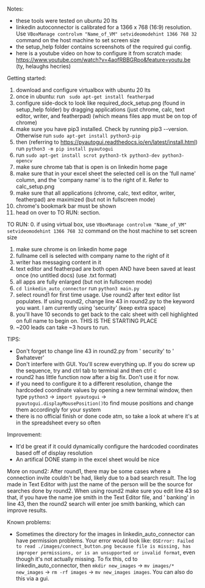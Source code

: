 Notes:
- these tools were tested on ubuntu 20 lts
- linkedin autoconnector is calibrated for a 1366 x 768 (16:9) resolution. Use ```VBoxManage controlvm "Name_of_VM" setvideomodehint 1366 768 32``` command on the host machine to set screen size
- the setup_help folder contains screenshots of the required gui config.
- here is a youtube video on how to configure it from scratch made: https://www.youtube.com/watch?v=4aofRBBGRpo&feature=youtu.be (ty, helaughs hecries)

Getting started:
1. download and configure virtualbox with ubuntu 20 lts
2. once in ubuntu: run ``` sudo apt-get install featherpad```
3. configure side-dock to look like required_dock_setup.png (found in setup_help folder) by dragging applications (just chrome, calc, text editor, writer, and featherpad) (which means files app must be on top of chrome)
4. make sure you have pip3 installed. Check by running pip3 --version. Otherwise run ```sudo apt-get install python3-pip```
5. then (referring to https://pyautogui.readthedocs.io/en/latest/install.html) run ```python3 -m pip install pyautogui```
6. run ```sudo apt-get install scrot python3-tk python3-dev python3-opencv```
7. make sure chrome tab that is open is on linkedin home page
8. make sure that in your excel sheet the selected cell is on the 'full name' column, and the 'company name' is to the right of it. Refer to calc_setup.png
9. make sure that all applications (chrome, calc, text editor, writer, featherpad) are maximized (but not in fullscreen mode)
10. chrome's bookmark bar must be shown
11. head on over to TO RUN: section.

TO RUN:
0. if using virtual box, use ```VBoxManage controlvm "Name_of_VM" setvideomodehint 1366 768 32``` command on the host machine to set screen size
1. make sure chrome is on linkedin home page
2. fullname cell is selected with company name to the right of it
3. writer has messaging content in it
4. text editor and featherpad are both open AND have been saved at least once (no untitled docs) (use .txt format)
5. all apps are fully enlarged (but not in fullscreen mode)
6. ```cd linkedin_auto_connector``` run ```python3 main.py```
7. select round1 for first time usage. Use round2 after text editor list populates. If using round2, change line 43 in round2.py to the keyword you want. I am currently using 'security' (keep extra space)
8. you'll have 10 seconds to get back to the calc sheet with cell highlighted on full name to begin on. THIS IS THE STARTING PLACE
9. ~200 leads can take ~3 hours to run. 

TIPS:
- Don't forget to change line 43 in round2.py from ' security' to ' $whatever'
- Don't interfere with GUI. You'll screw everything up. If you do screw up the sequence, try and ctrl tab to terminal and then ctrl c
- round2 has little function now after a big fix. Don't use it for now. 
- if you need to configure it to a different resolution, change the hardcoded coordinate values by opening a new terminal window, then type ```python3``` -> ```import pyautogui``` -> ```pyautogui.displayMousePosition()```to find mouse positions and change them accordingly for your system
- there is no official finish or done code atm, so take a look at where it's at in the spreadsheet every so often

Improvement:
- It'd be great if it could dynamically configure the hardcoded coordinates based off of display resolution
- An artifical DONE stamp in the excel sheet would be nice

More on round2:
After round1, there may be some cases where a connection invite couldn't be had, likely due to a bad search result. The log made in Text Editor with just the name of the person will be the source for searches done by round2. When using round2 make sure you edit line 43 so that, if you have the name joe smith in the Text Editor file, and ' banking' in line 43, then the round2 search will enter joe smith banking, which can improve results.

Known problems:
- Sometimes the directory for the images in linkedin_auto_connector can have permission problems. Your error would look like: ```OSError: Failed to read ./images/connect_button.png because file is missing, has improper permissions, or is an unsupported or invalid format```, even though it's not actually missing. To fix this, cd to linkedin_auto_connector, then ```mkdir new_images``` -> ```mv images/* new_images``` -> ```rm -rf images``` -> ```mv new_images images```. You can also do this via a gui.

